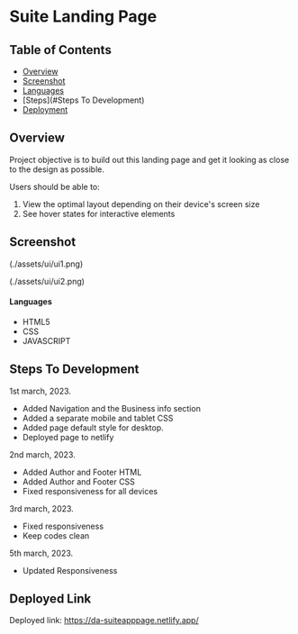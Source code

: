 # Suite Landing Page

## Table of Contents
- [Overview](#overview)
- [Screenshot](#screenshot)
- [Languages](#Languages)
- [Steps](#Steps To Development)
- [Deployment](#deployed-link)

## Overview
Project objective is to build out this landing page and get it looking as close to the design
as possible.

</p>
</p>

Users should be able to:
1. View the optimal layout depending on their device's screen size
2. See hover states for interactive elements

## Screenshot
(./assets/ui/ui1.png)
</p>
(./assets/ui/ui2.png)


#### Languages 
- HTML5
- CSS
- JAVASCRIPT

## Steps To Development

1st march, 2023.
- Added Navigation and the Business info section
- Added a separate mobile and tablet CSS
- Added page default style for desktop.
- Deployed page to netlify

2nd march, 2023.
- Added Author and Footer HTML
- Added Author and Footer CSS
- Fixed responsiveness for all devices

3rd march, 2023.
- Fixed responsiveness
- Keep codes clean

5th march, 2023.
- Updated Responsiveness


## Deployed Link
Deployed link: https://da-suiteapppage.netlify.app/